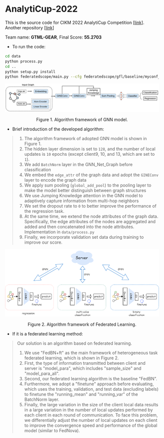 # AnalytiCup-2022

This is the source code for CIKM 2022 AnalytiCup Competition [[link](https://tianchi.aliyun.com/competition/entrance/532008/introduction)]. Another repository [[link](https://github.com/EdisonLeeeee/CIKM22_FL_Competition)]

Team name: **GTML-GEAR**, Final Score: **55.2703** 

- To run the code:
```sh
cd data
python process.py
cd ..
python setup.py install
python federatedscope/main.py --cfg federatedscope/gfl/baseline/myconf_on_cikmcup.yaml --client_cfg federatedscope/gfl/baseline/myconf_on_cikmcup_per_client.yaml
```

<p align="center"> <img src="imgs/gnn.png" /> <p align="center">Figure 1. Algorithm framework of GNN model.</p>

- Brief introduction of the developed algorithm:

> 1. The algorithm framework of adopted GNN model is shown in Figure 1.
> 2. The hidden layer dimension is set to `128`, and the number of local updates is `10` epochs (except client9, 10, and 13, which are set to `1`).
> 3. We add `BatchNorm` layer in the GNN_Net_Graph before classification
> 4. We embed the `edge_attr` of the graph data and adopt the `GINEConv` layer to encode the graph data
> 5. We apply sum pooling (`global_add_pool`) to the pooling layer to make the model better distinguish between graph structures
> 6. We use Jumping Knowledge attention in the GNN model to adaptively capture information from multi-hop neighbors
> 7. We set the dropout rate to `0` to better improve the performance of the regression task.
> 8. At the same time, we extend the node attributes of the graph data. Specifically, the edge attributes of the nodes are aggregated and added and then concatenated into the node attributes. Implementation in `data/process.py`
> 9. Finally, we incorporate validation set data during training to improve our score.

<p align="center"> <img src="imgs/federated.png" /> <p align="center">Figure 2. Algorithm framework of Federated Learning.</p>

- If it is a federated learning method:
> Our solution is an algorithm based on federated learning.
>
> 1. We use "FedBN+ft" as the main framework of heterogeneous task federated learning, which is shown in Figure 2. 
> 2. First, the type of information transmitted between client and server is "model_para", which includes "sample_size" and "model_para_all".
> 3. Second, our federated learning algorithm is the baseline "FedBN".
> 4. Furthermore, we adopt a "finetune" approach before evaluating, which uses the training, validation, and test data (excluding labels) to finetune the "running_mean" and "running_var" of the BatchNorm layer.
> 5. Finally, the large variation in the size of the client local data results in a large variation in the number of local updates performed by each client in each round of communication. To face this problem, we differentially adjust the number of local updates on each client to improve the convergence speed and performance of the global model (similar to FedNova).